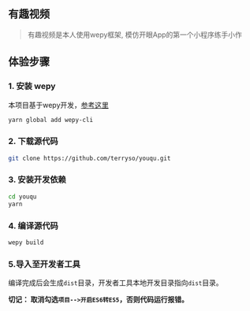 
## 有趣视频
> 有趣视频是本人使用wepy框架, 模仿开眼App的第一个小程序练手小作

## 体验步骤

### 1. 安装 wepy
本项目基于wepy开发，[参考这里](https://github.com/wepyjs/wepy)
```bash
yarn global add wepy-cli
```

### 2. 下载源代码
```bash
git clone https://github.com/terryso/youqu.git
```

### 3. 安装开发依赖
```bash
cd youqu
yarn
```

### 4. 编译源代码
```bash
wepy build
```

### 5.导入至开发者工具

编译完成后会生成`dist`目录，开发者工具本地开发目录指向`dist`目录。

**切记： 取消勾选`项目-->开启ES6转ES5`，否则代码运行报错。**

